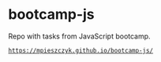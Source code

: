 # bootcamp-js

Repo with tasks from JavaScript bootcamp.


<code>https://mpieszczyk.github.io/bootcamp-js/</code>
